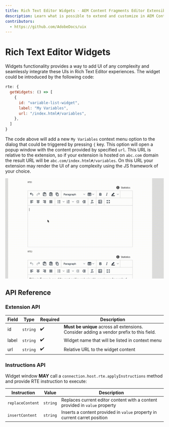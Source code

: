 ```yaml
---
title: Rich Text Editor Widgets - AEM Content Fragments Editor Extensibility
description: Learn what is possible to extend and customize in AEM Content Fragments Editor
contributors:
  - https://github.com/AdobeDocs/uix
---
```


# Rich Text Editor Widgets

Widgets functionality provides a way to add UI of any complexity and seamlessly integrate these UIs in Rich Text Editor experiences. The widget could be introduced by the following code:

```js
rte: {
  getWidgets: () => [
    {
      id: "variable-list-widget",
      label: "My Variables",
      url: "/index.html#/variables",
    },
  ]
}
```

The code above will add a new `My Variables` context menu option to the dialog that could be triggered by pressing `{` key. This option will open a popup window with the content provided by specified `url`. This URL is relative to the extension, so if your extension is hosted on `abc.com` domain the result URL will be `abc.com/index.html#/variables`. On this URL your extension may render the UI of any complexity using the JS framework of your choice.

![](./widgets.gif)

## API Reference

### Extension API

| Field | Type | Required | Description |
| ----- | ---- | -------- | ----------- |
| id | `string` | ✔️    | **Must be unique** across all extensions. Consider adding a vendor prefix to this field. |
| label | `string` | ✔️   | Widget name that will be listed in context menu |
| url | `string` | ✔️    | Relative URL to the widget content |

### Instructions API

Widget window **MAY** call a `connection.host.rte.applyInstructions` method and provide RTE instruction to execute:

| Instruction | Value |  Description |
| ----- | ---- | ----------- |
| `replaceContent` | `string` | Replaces current editor content with a content provided in `value` property |
| `insertContent` | `string` | Inserts a content provided in `value` property in current carret position |
